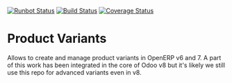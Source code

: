 [![Runbot Status](https://runbot.odoo-community.org/runbot/badge/flat/137/11.0.svg)](https://runbot.odoo-community.org/runbot/repo/github-com-oca-product-variant-137)
[![Build Status](https://travis-ci.org/OCA/product-variant.svg?branch=11.0)](https://travis-ci.org/OCA/product-variant)
[![Coverage Status](https://coveralls.io/repos/OCA/product-variant/badge.png?branch=11.0)](https://coveralls.io/r/OCA/product-variant?branch=11.0)

Product Variants
================

Allows to create and manage product variants in OpenERP v6 and 7. A part of this work has been integrated in the core of Odoo v8 but it's likely we still use this repo for advanced variants even in v8.



